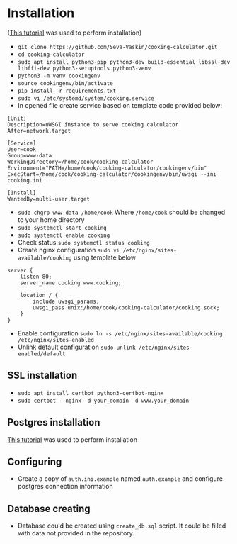 # Installation

([This tutorial](https://www.digitalocean.com/community/tutorials/how-to-serve-flask-applications-with-uwsgi-and-nginx-on-ubuntu-22-04)
was used to perform installation)

* ``git clone https://github.com/Seva-Vaskin/cooking-calculator.git``
* ``cd cooking-calculator``
* ``sudo apt install python3-pip python3-dev build-essential libssl-dev libffi-dev python3-setuptools python3-venv``
* ``python3 -m venv cookingenv``
* ``source cookingenv/bin/activate``
* ``pip install -r requirements.txt``
* ``sudo vi /etc/systemd/system/cooking.service``
* In opened file create service based on template code provided below:

```
[Unit]
Description=uWSGI instance to serve cooking calculator
After=network.target

[Service]
User=cook
Group=www-data
WorkingDirectory=/home/cook/cooking-calculator
Environment="PATH=/home/cook/cooking-calculator/cookingenv/bin"
ExecStart=/home/cook/cooking-calculator/cookingenv/bin/uwsgi --ini cooking.ini

[Install]
WantedBy=multi-user.target
```

* ``sudo chgrp www-data /home/cook`` Where ``/home/cook`` should be changed to your home directory
* ``sudo systemctl start cooking``
* ``sudo systemctl enable cooking``
* Check status ``sudo systemctl status cooking``
* Create nginx configuration ``sudo vi /etc/nginx/sites-available/cooking`` using template below

```
server {
    listen 80;
    server_name cooking www.cooking;

    location / {
        include uwsgi_params;
        uwsgi_pass unix:/home/cook/cooking-calculator/cooking.sock;
    }
}
```

* Enable configuration ``sudo ln -s /etc/nginx/sites-available/cooking /etc/nginx/sites-enabled``
* Unlink default configuration ``sudo unlink /etc/nginx/sites-enabled/default``

## SSL installation

* ``sudo apt install certbot python3-certbot-nginx``
* ``sudo certbot --nginx -d your_domain -d www.your_domain``

## Postgres installation

[This tutorial](https://www.digitalocean.com/community/tutorials/how-to-install-and-use-postgresql-on-ubuntu-20-04) was
used to perform installation

## Configuring

* Create a copy of `auth.ini.example` named `auth.example` and configure postgres connection information

## Database creating

* Database could be created using `create_db.sql` script. It could be filled with data not provided in the repository.